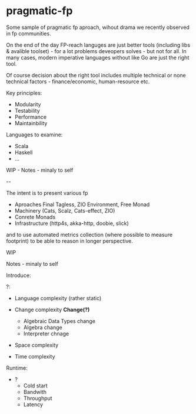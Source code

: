 # pragmatic-fp
Some sample of pragmatic fp aproach, wihout drama we recently observed in fp communities.

On the end of the day FP-reach languges are just better tools (including libs & avalible toolset) - for a lot problems deveopers solves - but not for all. In many cases, modern imperative languages without like Go are just the right tool.  

Of course decision about the right tool includes multiple technical or none technical factors - finance/economic, human-resource etc.

Key principles:

   * Modularity
   * Testability
   * Performance
   * Maintainbility 
   

Languages to examine:
 * Scala
 * Haskell 
 * ...

WIP - Notes - minaly to self

--
   
The intent is to present various fp 

  * Aproaches Final Tagless, ZIO Environment, Free Monad 
  * Machinery (Cats, Scalz, Cats-effect, ZIO)  
  * Conrete Monads
  * Infrastructure (http4s, akka-http, doobie, slick)

and to use automated metrics collection (where possible to measure footprint) to be able to reason in longer perspective.


WIP


Notes - minaly to self

Introduce: 

?:

 * Language complexity (rather static)
 
 * Change complexity __Change(?)__
    * Algebraic Data Types change 
    * Algebra change 
    * Interpreter chnage
 
 * Space complexity
 
 * Time complexity 
 
 
Runtime:
 
 * ?
    * Cold start
    * Bandwith
    * Throughput
    * Latency
    

